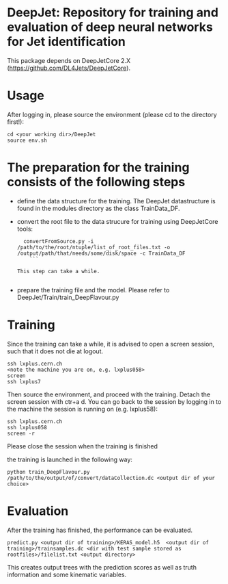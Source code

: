 DeepJet: Repository for training and evaluation of deep neural networks for Jet identification
===============================================================================

This package depends on DeepJetCore 2.X (https://github.com/DL4Jets/DeepJetCore).

Usage
==============

After logging in, please source the environment (please cd to the directory first!):
```
cd <your working dir>/DeepJet
source env.sh
```


The preparation for the training consists of the following steps
====

- define the data structure for the training. The DeepJet datastructure is found in the modules directory as the class TrainData_DF.

- convert the root file to the data strucure for training using DeepJetCore tools:
  ```
    convertFromSource.py -i /path/to/the/root/ntuple/list_of_root_files.txt -o /output/path/that/needs/some/disk/space -c TrainData_DF
      ```

  This step can take a while.


- prepare the training file and the model. Please refer to DeepJet/Train/train_DeepFlavour.py



Training
====

Since the training can take a while, it is advised to open a screen session, such that it does not die at logout.
```
ssh lxplus.cern.ch
<note the machine you are on, e.g. lxplus058>
screen
ssh lxplus7
```
Then source the environment, and proceed with the training. Detach the screen session with ctr+a d.
You can go back to the session by logging in to the machine the session is running on (e.g. lxplus58):

```
ssh lxplus.cern.ch
ssh lxplus058
screen -r
```

Please close the session when the training is finished

the training is launched in the following way:
```
python train_DeepFlavour.py /path/to/the/output/of/convert/dataCollection.dc <output dir of your choice>
```


Evaluation
====

After the training has finished, the performance can be evaluated.

```
predict.py <output dir of training>/KERAS_model.h5  <output dir of training>/trainsamples.dc <dir with test sample stored as rootfiles>/filelist.txt <output directory>
```

This creates output trees with the prediction scores as well as truth information and some kinematic variables.
